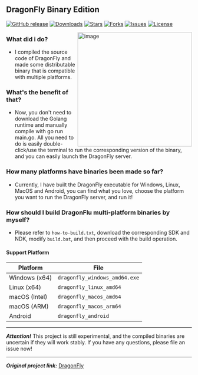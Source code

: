 ## DragonFly Binary Edition

[![GitHub release](https://img.shields.io/github/v/release/GongSunFangYun/dragonfly-binary?style=flat-square)]()
[![Downloads](https://img.shields.io/github/downloads/GongSunFangYun/dragonfly-binary/total?style=flat-square)]()
[![Stars](https://img.shields.io/github/stars/GongSunFangYun/dragonfly-binary?style=flat-square)]()
[![Forks](https://img.shields.io/github/forks/GongSunFangYun/dragonfly-binary?style=flat-square)]()
[![Issues](https://img.shields.io/github/issues/GongSunFangYun/dragonfly-binary?style=flat-square)]()
[![License](https://img.shields.io/github/license/GongSunFangYun/dragonfly-binary?style=flat-square)]()

<img height="310" alt="image" src="https://user-images.githubusercontent.com/16114089/121805566-0cd81280-cc4c-11eb-9b7d-b5f8a6db4f8d.png" align="right">

### What did i do?
- I compiled the source code of DragonFly and made some distributable binary that is compatible with multiple platforms.

### What's the benefit of that?
- Now, you don't need to download the Golang runtime and manually compile with go run main.go. All you need to do is easily double-click/use the terminal to run the corresponding version of the binary, and you can easily launch the DragonFly server.
  
### How many platforms have binaries been made so far?
- Currently, I have built the DragonFly executable for Windows, Linux, MacOS and Android, you can find what you love, choose the platform you want to run the DragonFly server, and run it!

### How should I build DragonFlu multi-platform binaries by myself?
- Please refer to ```how-to-build.txt```, download the corresponding SDK and NDK, modify ```build.bat```, and then proceed with the build operation.

#### Support Platform
| Platform       | File                          |
|----------------|-------------------------------|
| Windows (x64)  | `dragonfly_windows_amd64.exe` |
| Linux (x64)    | `dragonfly_linux_amd64`       |
| macOS (Intel)  | `dragonfly_macos_amd64`       |
| macOS (ARM)    | `dragonfly_macos_arm64`       |
| Android        | `dragonfly_android`           |

---

***Attention!*** This project is still experimental, and the compiled binaries are uncertain if they will work stably. If you have any questions, please file an issue now!

---

***Original project link:*** [DragonFly](https://github.com/df-mc/dragonfly/)
